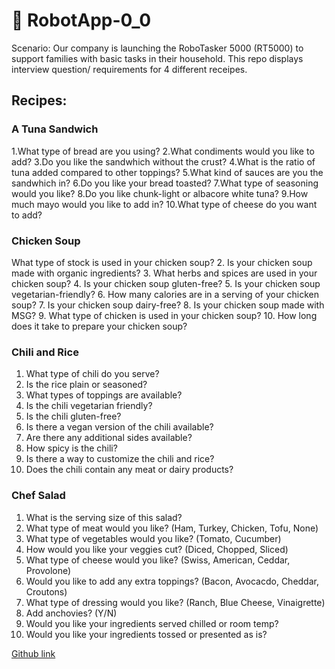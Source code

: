 # 🤖 RobotApp-0_0
Scenario: Our company is launching the RoboTasker 5000 (RT5000) to support families with basic tasks in their household. This repo displays interview question/ requirements for 4 different receipes.

## Recipes:


### A Tuna Sandwich
1.What type of bread are you using?
2.What condiments would you like to add?
3.Do you like the sandwhich without the crust?
4.What is the ratio of tuna added compared to other toppings?
5.What kind of sauces are you the sandwhich in?
6.Do you like your bread toasted?
7.What type of seasoning would you like?
8.Do you like chunk-light or albacore white tuna?
9.How much mayo would you like to add in?
10.What type of cheese do you want to add?


### Chicken Soup
 What type of stock is used in your chicken soup?
2. Is your chicken soup made with organic ingredients?
3. What herbs and spices are used in your chicken soup?
4. Is your chicken soup gluten-free?
5. Is your chicken soup vegetarian-friendly?
6. How many calories are in a serving of your chicken soup?
7. Is your chicken soup dairy-free?
8. Is your chicken soup made with MSG?
9. What type of chicken is used in your chicken soup?
10. How long does it take to prepare your chicken soup?


### Chili and Rice
1. What type of chili do you serve?
2. Is the rice plain or seasoned?
3. What types of toppings are available?
4. Is the chili vegetarian friendly?
5. Is the chili gluten-free?
6. Is there a vegan version of the chili available?
7. Are there any additional sides available?
8. How spicy is the chili?
9. Is there a way to customize the chili and rice?
10. Does the chili contain any meat or dairy products?

### Chef Salad
1. What is the serving size of this salad?
2. What type of meat would you like? (Ham, Turkey, Chicken, Tofu, None)
3. What type of vegetables would you like? (Tomato, Cucumber)
4. How would you like your veggies cut? (Diced, Chopped, Sliced)
5. What type of cheese would you like? (Swiss, American, Ceddar, Provolone) 
6. Would you like to add any extra toppings? (Bacon, Avocacdo, Cheddar, Croutons)
7. What type of dressing would you like? (Ranch, Blue Cheese, Vinaigrette)
8. Add anchovies? (Y/N)
9. Would you like your ingredients served chilled or room temp?
10. Would you like your ingredients tossed or presented as is?


[Github link](https://github.com/ebelbell/RobotApp-0_0)

